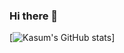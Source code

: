 ### Hi there 👋

[![Kasum's GitHub stats](https://github-readme-stats.vercel.app/api?username=kkkasum)]
